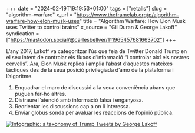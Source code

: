 +++
date = "2024-02-19T19:19:53+01:00"
tags = ["retalls"]
slug = "algorithm-warfare"
x_url = "https://www.theframelab.org/p/algorithm-warfare-how-elon-musk-uses"
title = "Algorithm Warfare: How Elon Musk uses Twitter to control brains"
x_source = "Gil Duran & George Lakoff"
syndication = ["https://mastodon.social/@carlesbellver/111965457681663702"]
+++

L’any 2017, Lakoff va categoritzar l’ús que feia de Twitter Donald Trump en el seu intent de controlar els fluxos d’informació “i controlar així els nostres cervells”. Ara, Elon Musk replica i amplia l’abast d’aquestes mateixes tàctiques des de la seua posició privilegiada d’amo de la plataforma i l’algoritme.

1. Enquadrar el marc de discussió a la seua conveniència abans que puguen fer-ho altres.
2. Distraure l’atenció amb informació falsa i enganyosa.
3. Reorientar les discussions cap a on li interessa.
4. Enviar globus sonda per avaluar les reaccions de l’opinió pública.

<a href="https://www.theframelab.org/p/algorithm-warfare-how-elon-musk-uses" title="How Elon Musk uses Twitter to control brains"><img src="https://substackcdn.com/image/fetch/w_1456,c_limit,f_webp,q_auto:good,fl_progressive:steep/https%3A%2F%2Fsubstack-post-media.s3.amazonaws.com%2Fpublic%2Fimages%2F2756d8bc-6566-4b67-a209-6da94062743f_936x1200.jpeg" alt="Infographic: a taxonomy of Trump Tweets by George Lakoff"></a>